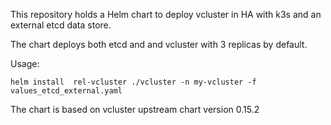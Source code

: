 This repository holds a Helm chart to deploy vcluster in HA with k3s and an external etcd data store.

The chart deploys both etcd and and vcluster with 3 replicas by default.

Usage:
```
helm install  rel-vcluster ./vcluster -n my-vcluster -f values_etcd_external.yaml
```

The chart is based on vcluster upstream chart version 0.15.2
